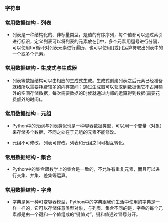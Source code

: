 ### 字符串



### 常用数据结构 - 列表

* 列表是一种结构化的、非标量类型，是值的有序序列，每个值都可以通过索引进行标识，定义列表可以将列表的元素放在[]中，多个元素用逗号进行分隔，可以使用for循环对列表元素进行遍历，也可以使用[]或[:]运算符取出列表中的一个或多个元素。


### 常用数据结构 - 生成式与生成器

* 列表等数据结构可以由相应的生成式生成。生成式创建列表之后元素已经准备就绪所以需要耗费较多的内存空间；通过生成器可以获取到数据但它不占用额外的空间存储数据，每次需要数据的时候就通过内部的运算得到数据(需要花费额外的时间)。


### 常用数据结构 - 元组

* Python中的元组与列表类似也是一种容器数据类型，可以用一个变量（对象）来存储多个数据，不同之处在于元组的元素不能修改。

* 元组不可修改，列表可修改。列表和元组之间可相互转化。

### 常用数据结构 - 集合

* Python中的集合跟数学上的集合是一致的，不允许有重复元素，而且可以进行交集、并集、差集等运算。

### 常用数据结构 - 字典

* 字典是另一种可变容器模型，Python中的字典跟我们生活中使用的字典是一样一样的，它可以存储任意类型对象，与列表、集合不同的是，字典的每个元素都是由一个键和一个值组成的“键值对”，键和值通过冒号分开。
